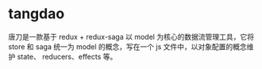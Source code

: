 # tangdao
唐刀是一款基于 redux + redux-saga 以 model 为核心的数据流管理工具，它将 store 和 saga 统一为 model 的概念，写在一个 js 文件中，以对象配置的概念维护 state、 reducers、effects 等。
